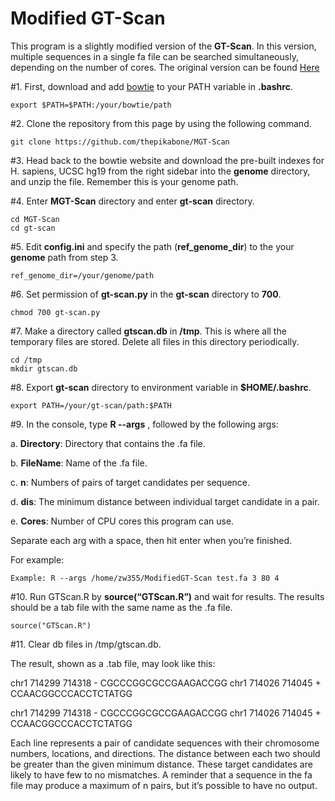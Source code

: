 Modified GT-Scan
==============



This program is a slightly modified version of the **GT-Scan**. In this version, multiple sequences in a single
fa file can be searched simultaneously, depending on the number of cores. The original version can be
found [Here](https://gt-scan.csiro.au/)

#1. First, download and add [bowtie](http://bowtie-bio.sourceforge.net/tutorial.shtml) to your PATH variable in **.bashrc**. 
```
export $PATH=$PATH:/your/bowtie/path
```

#2. Clone the repository from this page by using the following command. 
```
git clone https://github.com/thepikabone/MGT-Scan
```

#3. Head back to the bowtie website and download the pre-built indexes for H. sapiens, UCSC hg19
from the right sidebar into the **genome** directory, and unzip the file. Remember this is your genome path. 

#4. Enter **MGT-Scan** directory and enter **gt-scan** directory. 
```
cd MGT-Scan
cd gt-scan
````

#5. Edit **config.ini** and specify the path (**ref_genome_dir**) to the your **genome** path from step 3.
```
ref_genome_dir=/your/genome/path
```

#6. Set permission of **gt-scan.py** in the **gt-scan** directory to **700**.
```
chmod 700 gt-scan.py
```

#7. Make a directory called **gtscan.db** in **/tmp**. This is where all the temporary files are stored.
Delete all files in this directory periodically.
```
cd /tmp
mkdir gtscan.db
```

#8. Export **gt-scan** directory to environment variable in **$HOME/.bashrc**.
```
export PATH=/your/gt-scan/path:$PATH
```

#9. In the console, type **R --args** , followed by the following args:

  a. **Directory**: Directory that contains the .fa file.
  
  b. **FileName**: Name of the .fa file.
  
  c. **n**: Numbers of pairs of target candidates per sequence.
  
  d. **dis**: The minimum distance between individual target candidate in a pair.
  
  e. **Cores**: Number of CPU cores this program can use.
  
Separate each arg with a space, then hit enter when you’re finished.

For example:
```
Example: R --args /home/zw355/ModifiedGT-Scan test.fa 3 80 4
```

#10. Run GTScan.R by **source(“GTScan.R”)** and wait for results. The results should be a tab file with the same name as
the .fa file.
```
source("GTScan.R")
```


#11. Clear db files in /tmp/gtscan.db.

The result, shown as a .tab file, may look like this:

chr1 714299 714318 - CGCCCGGCGCCGAAGACCGG chr1 714026 714045 + CCAACGGCCCACCTCTATGG

chr1 714299 714318 - CGCCCGGCGCCGAAGACCGG chr1 714026 714045 + CCAACGGCCCACCTCTATGG

Each line represents a pair of candidate sequences with their chromosome numbers, locations,
and directions. The distance between each two should be greater than the given minimum distance.
These target candidates are likely to have few to no mismatches. A reminder that a sequence in the fa
file may produce a maximum of n pairs, but it’s possible to have no output.

